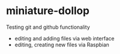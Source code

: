 # miniature-dollop
Testing git and github functionality

 - editing and adding files via web interface
 - editing, creating new files via Raspbian
